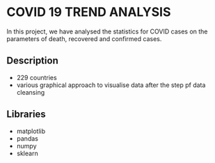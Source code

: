
# COVID 19 TREND ANALYSIS

In this project, we have analysed the statistics for COVID cases on the parameters of death, recovered and confirmed cases.


## Description

- 229 countries
- various graphical approach to visualise data after the step pf data cleansing


## Libraries
-  matplotlib
-  pandas
-  numpy 
-  sklearn
